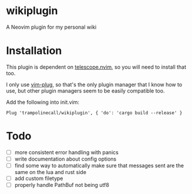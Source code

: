 # wikiplugin

A Neovim plugin for my personal wiki

# Installation

This plugin is dependent on [telescope.nvim](https://github.com/nvim-telescope/telescope.nvim), so you will need to install that too.

I only use [vim-plug](https://github.com/junegunn/vim-plug), so that's the only plugin manager that I know how to use, but other plugin managers seem to be easily compatible too.

Add the following into init.vim:

```vim
Plug 'trampolinecall/wikiplugin', { 'do': 'cargo build --release' }
```

# Todo

- [ ] more consistent error handling with panics
- [ ] write documentation about config options
- [ ] find some way to automatically make sure that messages sent are the same on the lua and rust side
- [ ] add custom filetype
- [ ] properly handle PathBuf not being utf8
